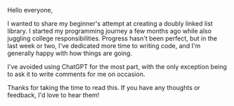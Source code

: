 Hello everyone,

I wanted to share my beginner's attempt at creating a doubly linked list library. I started my programming journey a few months ago while also juggling college responsibilities. Progress hasn't been perfect, but in the last week or two, I've dedicated more time to writing code, and I'm generally happy with how things are going.

I've avoided using ChatGPT for the most part, with the only exception being to ask it to write comments for me on occasion.

Thanks for taking the time to read this. If you have any thoughts or feedback, I'd love to hear them!
